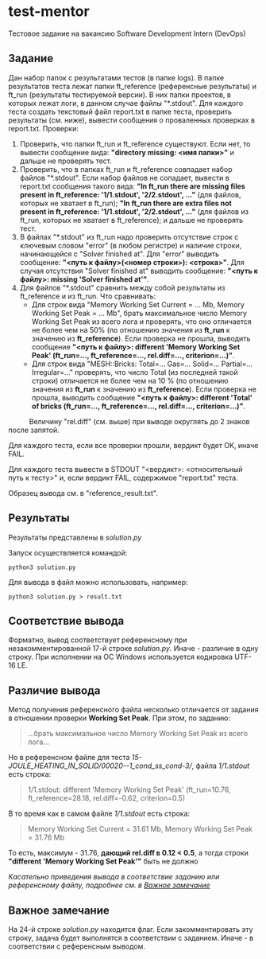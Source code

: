# test-mentor
Тестовое задание на вакансию Software Development Intern (DevOps)

## Задание
Дан набор папок с результатами тестов (в папке logs).
В папке результатов теста лежат папки ft_reference (референсные результаты) и ft_run (результаты тестируемой версии). В них папки проектов, в которых лежат логи, в данном случае файлы "*.stdout".
Для каждого теста создать текстовый файл report.txt в папке теста, проверить результаты (см. ниже),
вывести сообщения о проваленных проверках в report.txt.
Проверки:

1. Проверить, что папки ft_run и ft_reference существуют. Если нет, то вывести сообщение вида: **"directory missing: <имя папки>"** и дальше не проверять тест.
2. Проверить, что в папках ft_run и ft_reference совпадает набор файлов "*.stdout". Если набор файлов не сопадает, вывести в report.txt сообщения такого вида: **"In ft_run there are missing files present in ft_reference: '1/1.stdout', '2/2.stdout', ..."** (для файлов, которых не хватает в ft_run); **"In ft_run there are extra files not present in ft_reference: '1/1.stdout', '2/2.stdout', ..."** (для файлов из ft_run, которых не хватает в ft_reference); и дальше не проверять тест.
3. В файлах "*.stdout" из ft_run надо проверить отсутствие строк с ключевым словом "error" (в любом регистре) и наличие строки, начинающейся с "Solver finished at". Для "error" выводить сообщение: **"<путь к файлу>(<номер строки>): <строка>"**. Для случая отсутствия "Solver finished at" выводить сообщение: **"<путь к файлу>: missing 'Solver finished at'"**.
4. Для файлов "*.stdout" сравнить между собой результаты из ft_reference и из ft_run. Что сравнивать:
   - Для строк вида "Memory Working Set Current = ... Mb, Memory Working Set Peak = ... Mb", брать максимальное число Memory Working Set Peak из всего лога и проверять, что оно отличается не более чем на 50% (по отношению значения из **ft_run** к значению из **ft_reference**). Если проверка не прошла, выводить сообщение **"<путь к файлу>: different 'Memory Working Set Peak' (ft_run=..., ft_reference=..., rel.diff=..., criterion=...)"**.
   - Для строк вида "MESH::Bricks: Total=... Gas=... Solid=... Partial=... Irregular=..." проверять, что число Total (из последней такой строки) отличается не более чем на 10 % (по отношению значения из **ft_run** к значению из **ft_reference**). Если проверка не прошла, выводить сообщение **"<путь к файлу>: different 'Total' of bricks (ft_run=..., ft_reference=..., rel.diff=..., criterion=...)"**.

&emsp;&emsp;&emsp;Величину "rel.diff" (см. выше) при выводе округлять до 2 знаков после запятой.

Для каждого теста, если все проверки прошли, вердикт будет OK, иначе FAIL.

Для каждого теста вывести в STDOUT "<вердикт>: <относительный путь к тесту>" и, если вердикт FAIL, содержимое "report.txt" теста.

Образец вывода см. в "reference_result.txt".


## Результаты
Результаты представлены в *solution.py*

Запуск осуществляется командой:
```console
python3 solution.py
```
Для вывода в файл можно использовать, например:
```console
python3 solution.py > result.txt
```

## Соответствие вывода
Форматно, вывод соответствует референсному при незакомментированной 17-й строке *solution.py*. Иначе - различие в одну строку.
При исполнении на ОС Windows используется кодировка UTF-16 LE.

## Различие вывода
Метод получения референсного файла несколько отличается от задания в отношении проверки **Working Set Peak**. При этом, по заданию:
> ...брать максимальное число Memory Working Set Peak из всего лога...

Но в референсном файле для теста *15-JOULE_HEATING_IN_SOLID/00020-_-1_cond_ss_cond_-3/*, файла *1/1.stdout* есть строка:
> 1/1.stdout: different 'Memory Working Set Peak' (ft_run=10.76, ft_reference=28.18, rel.diff=-0.62, criterion=0.5)

В то время как в самом файле *1/1.stdout* есть строка:
> Memory Working Set Current = 31.61 Mb, Memory Working Set Peak = 31.76 Mb

То есть, максимум - 31.76, **дающий rel.diff в 0.12 < 0.5**, а тогда строки **"different 'Memory Working Set Peak'"** быть не должно

*Касательно приведения вывода в соответствие заданию или референсному файлу, подробнее см. в [Важное замечание](#Важное-замечание)*

## Важное замечание
На 24-й строке *solution.py* находится флаг. Если закомментировать эту строку, задача будет выполнятся в соответствии с заданием. Иначе - в соответствии с референсным выводом.
